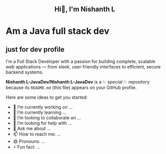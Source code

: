 
<center><h2>Hi👋, I'm Nishanth L</h2> </center>
<h1>Am a Java full stack dev</h1>
<h2>just for dev profile</h2>
I'm a Full Stack Developer with a passion for building complete, scalable web applications — from sleek, user-friendly interfaces to efficient, secure backend systems.


**Nishanth L-JavaDev/Nishanth L-JavaDev** is a ✨ _special_ ✨ repository because its `README.md` (this file) appears on your GitHub profile.

Here are some ideas to get you started:

- 🔭 I’m currently working on ...
- 🌱 I’m currently learning ...
- 👯 I’m looking to collaborate on ...
- 🤔 I’m looking for help with ...
- 💬 Ask me about ...
- 📫 How to reach me: ...
- 😄 Pronouns: ...
- ⚡ Fun fact: ...


